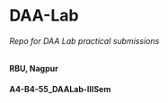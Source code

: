 # DAA-Lab
###### Repo for DAA Lab practical submissions

#### RBU, Nagpur
#### A4-B4-55_DAALab-IIISem

